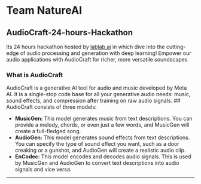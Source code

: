 <h1>Team NatureAI</h1>

<h2>AudioCraft-24-hours-Hackathon</h2> 
Its 24 hours hackathon hosted by <a href="https://lablab.ai/event">lablab.ai</a> in which dive into the cutting-edge of audio processing and generation with deep learning! Empower our audio applications with AudioCraft for richer, more versatile soundscapes
<h3>What is AudioCraft </h3> 
AudioCraft is a generative AI tool for audio and music developed by Meta AI. It is a single-stop code base for all your generative audio needs: music, sound effects, and compression after training on raw audio signals.
## AudioCraft consists of three models:

<ul>
  <li> <b> MusicGen: </b> This model generates music from text descriptions. You can provide a melody, chords, or even just a few words, and MusicGen will create a full-fledged song.</li>
   <li><b>AudioGen:</b> This model generates sound effects from text descriptions. You can specify the type of sound effect you want, such as a door creaking or a gunshot, and AudioGen will create a realistic audio clip.</li>
   <li><b> EnCodec: </b>This model encodes and decodes audio signals. This is used by MusicGen and AudioGen to convert text descriptions into audio signals and vice versa.</li>
</ul>
<hr>

